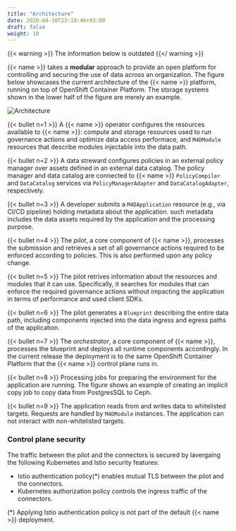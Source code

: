 ```yaml
---
title: "Architecture"
date: 2020-04-30T23:10:46+03:00
draft: false
weight: 10
---
```


{{< warning >}}
The information below is outdated
{{</ warning >}}

{{< name >}} takes a **modular** approach to provide an open platform for controlling and securing the use of data across an organization. The figure below showcases the current architecture of the {{< name >}} platform, running on top of OpenShift Container Platform. The storage systems shown in the lower half of the figure are merely an example.


![Architecture](architecture.png)

{{< bullet n=1 >}} A {{< name >}} operator configures the resources available to {{< name >}}: compute and storage resources used to run governance actions and optimize data access performace, and `M4DModule` resources that describe modules injectable into the data path.

{{< bullet n=2 >}} A data streward configures policies in an external policy manager over assets defined in an external data catalog. The policy manager and data catalog are connected to {{< name >}} `PolicyCompiler` and `DataCatalog` services via `PolicyManagerAdapter` and `DataCatalogAdapter`, respectively.

{{< bullet n=3 >}} A developer submits a `M4DApplication` resource (e.g., via CI/CD pipeline) holding metadata about the application. such metadata includes the data assets required by the application and the processing purpose.

{{< bullet n=4 >}} The _pilot_, a core component of {{< name >}}, processes the submission and retrieves a set of all governance actions required to be enforced according to policies. This is also performed upon any policy change.

{{< bullet n=5 >}} The pilot retrives information about the resources and modules that it can use. Specifically, it searches for modules that can enforce the required governance actions without impacting the application in terms of performance and used client SDKs.

{{< bullet n=6 >}} The pilot generates a `Blueprint` describing the entire data path, including components injected into the data ingress and egress paths of the application.

{{< bullet n=7 >}} The _orchestrator_, a core component of {{< name >}}, processes the blueprint and deploys all runtime components accordingly. In the current release the deployment is to the same OpenShift Container Platform that the {{< name >}} control plane runs in.

{{< bullet n=8 >}} Processing jobs for preparing the environment for the application are running. The figure shows an example of creating an implicit copy job to copy data from PostgresSQL to Ceph.

{{< bullet n=9 >}} The application reads from and writes data to whitelisted targets. Requests are handled by `M4DModule` instances. The application can not interact with non-whitelisted targets.

### Control plane security

The traffic between the pilot and the connectors is secured by lavergaing the following Kubernetes and Istio security features:
- Istio authentication policy(\*) enables mutual TLS between the pilot and the connectors.
- Kubernetes authorization policy controls the ingress traffic of the connectors.

(\*) Applying Istio authentication policy is not part of the default {{< name >}} deployment.
